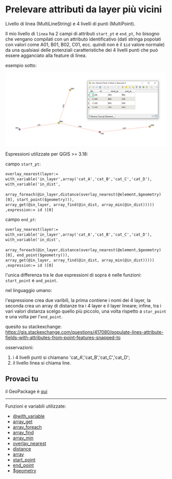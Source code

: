 # Prelevare attributi da layer più vicini

Livello di linea (MultiLineString) e 4 livelli di punti (MultiPoint).

Il mio livello di `linea` ha 2 campi di attributi `start_pt` e `end_pt`, ho bisogno che vengano compilati con un attributo identificativo (dati stringa popolati con valori come A01, B01, B02, C01, ecc. quindi non è il `$id` valore normale) da una qualsiasi delle potenziali caratteristiche dei 4 livelli punti che può essere agganciato alla feature di linea.

esempio sotto:

![](../img/esempi/attributi_da_layer_vicini/img_01.png)

Espressioni utilizzate per QGIS >= 3.18:

campo `start_pt`:

```
overlay_nearest(layer:=
with_variable('in_layer',array('cat_A','cat_B','cat_C','cat_D'),
with_variable('in_dist',
        array_foreach(@in_layer,distance(overlay_nearest(@element,$geometry)[0], start_point($geometry))),
array_get(@in_layer, array_find(@in_dist, array_min(@in_dist)))))
,expression:= id )[0]
```

campo `end_pt`:

```
overlay_nearest(layer:=
with_variable('in_layer',array('cat_A','cat_B','cat_C','cat_D'),
with_variable('in_dist',
        array_foreach(@in_layer,distance(overlay_nearest(@element,$geometry)[0], end_point($geometry))),
array_get(@in_layer, array_find(@in_dist, array_min(@in_dist)))))
,expression:= id )[0]
```

l'unica differenza tra le due espressioni di sopra è nelle funzioni: `start_point` e `and_point`.

nel linguaggio umano:

l'espressione crea due varibili, la prima contiene i nomi dei 4 layer, la seconda crea un array di distanze tra i 4 layer e il layer lineare; infine, tra i vari valori distanza scelgo quello più piccolo, una volta rispetto a `star_point` e una volta per l'`end_point`.

quesito su stackexchange: <https://gis.stackexchange.com/questions/417080/populate-lines-attribute-fields-with-attributes-from-point-features-snapped-to>

osservazioni: 

1. i 4 livelli punti si chiamano 'cat_A','cat_B','cat_C','cat_D';
2. il livello linea si chiama line.

## Provaci tu

il GeoPackage è [qui](../prova_tu/se.gpkg)

---

Funzioni e variabili utilizzate:

* [@with_variable](../gr_funzioni/variabili/with_variable.md)
* [array_get](../gr_funzioni/array/array_unico.md#array_get)
* [array_foreach](../gr_funzioni/array/array_unico.md#array_foreach)
* [array_find](../gr_funzioni/array/array_unico.md#array_find)
* [array_min](../gr_funzioni/arrayarray_unico.md#array_min)
* [overlay_nearest](../gr_funzioni/geometria/geometria_unico.md#overlay_nearest)
* [distance](../gr_funzioni/geometria/geometria_unico.md#distance)
* [array](../gr_funzioni/array/array_unico.md#start_point)
* [start_point](../gr_funzioni/geometria/geometria_unico.md#start_point)
* [end_point](../gr_funzioni/geometria/geometria_unico.md#end_point)
* [$geometry](../gr_funzioni/geometria/geometria_unico.md#geometry)
